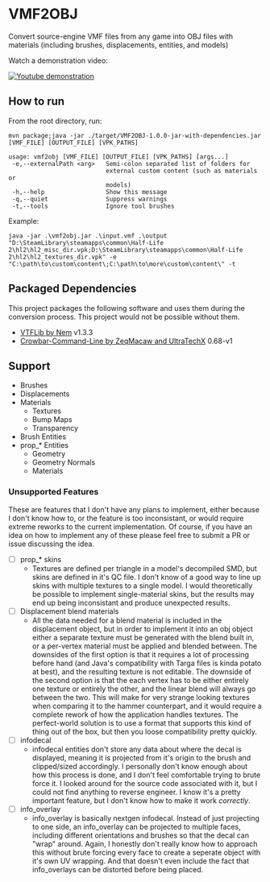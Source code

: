 # VMF2OBJ

Convert source-engine VMF files from any game into OBJ files with materials (including brushes, displacements, entities, and models)

Watch a demonstration video:

[![Youtube demonstration](https://img.youtube.com/vi/3CgoCSRIGqI/0.jpg)](https://www.youtube.com/watch?v=3CgoCSRIGqI)

## How to run

From the root directory, run:

`mvn package;java -jar ./target/VMF2OBJ-1.0.0-jar-with-dependencies.jar [VMF_FILE] [OUTPUT_FILE] [VPK_PATHS]`

```
usage: vmf2obj [VMF_FILE] [OUTPUT_FILE] [VPK_PATHS] [args...]
 -e,--externalPath <arg>   Semi-colon separated list of folders for
                           external custom content (such as materials or
                           models)
 -h,--help                 Show this message
 -q,--quiet                Suppress warnings
 -t,--tools                Ignore tool brushes
```

Example:

```
java -jar .\vmf2obj.jar .\input.vmf .\output "D:\SteamLibrary\steamapps\common\Half-Life 2\hl2\hl2_misc_dir.vpk;D:\SteamLibrary\steamapps\common\Half-Life 2\hl2\hl2_textures_dir.vpk" -e "C:\path\to\custom\content\;C:\path\to\more\custom\content\" -t
```

## Packaged Dependencies

This project packages the following software and uses them during the conversion process. This project would not be possible without them.

- [VTFLib by Nem](http://nemesis.thewavelength.net/index.php?p=40) v1.3.3
- [Crowbar-Command-Line by ZeqMacaw and UltraTechX](https://github.com/UltraTechX/Crowbar-Command-Line) 0.68-v1

## Support

- Brushes
- Displacements
- Materials
  - Textures
  - Bump Maps
  - Transparency
- Brush Entities
- prop\_\* Entities
  - Geometry
  - Geometry Normals
  - Materials

### Unsupported Features

These are features that I don't have any plans to implement, either because I don't know how to, or the feature is too inconsistant, or would require extreme reworks to the current implementation. Of course, if you have an idea on how to implement any of these please feel free to submit a PR or issue discussing the idea.

- [ ] prop\_\* skins
  - Textures are defined per triangle in a model's decompiled SMD, but skins are defined in it's QC file. I don't know of a good way to line up skins with multiple textures to a single model. I would theoretically be possible to implement single-material skins, but the results may end up being inconsistant and produce unexpected results.
- [ ] Displacement blend materials
  - All the data needed for a blend material is included in the displacement object, but in order to implement it into an obj object either a separate texture must be generated with the blend built in, or a per-vertex material must be applied and blended between. The downsides of the first option is that it requires a lot of processing before hand (and Java's compatibility with Targa files is kinda potato at best), and the resulting texture is not editable. The downside of the second option is that the each vertex has to be either entirely one texture or entirely the other, and the linear blend will always go between the two. This will make for very strange looking textures when comparing it to the hammer counterpart, and it would require a complete rework of how the application handles textures. The perfect-world solution is to use a format that supports this kind of thing out of the box, but then you loose compatibility pretty quickly.
- [ ] infodecal
  - infodecal entities don't store any data about where the decal is displayed, meaning it is projected from it's origin to the brush and clipped/sized accordingly. I personally don't know enough about how this process is done, and I don't feel comfortable trying to brute force it. I looked around for the source code associated with it, but I could not find anything to reverse engineer. I know it's a pretty important feature, but I don't know how to make it work _correctly_.
- [ ] info_overlay
  - info_overlay is basically nextgen infodecal. Instead of just projecting to one side, an info_overlay can be projected to multiple faces, including different orientations and brushes so that the decal can "wrap" around. Again, I honestly don't really know how to approach this without brute forcing every face to create a seperate object with it's own UV wrapping. And that doesn't even include the fact that info_overlays can be distorted before being placed.
